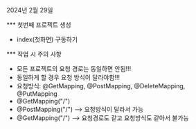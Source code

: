 2024년 2월 29일

*** 첫번째 프로젝트 생성
- index(첫화면) 구동하기

*** 작업 시 주의 사항
- 모든 프로젝트의 요청 경로는 동일하면 안됨!!!
- 동일하게 할 경우 요청 방식이 달라야함!!!
- 요청방식: @GetMapping, @PostMapping, @DeleteMapping, @PutMapping
- @GetMapping("/")
- @PostMapping("/") --> 요청방식이 달라서 가능
- @GetMapping("/") --> 요청경로도 같고 요청방식도 같아서 불가능

